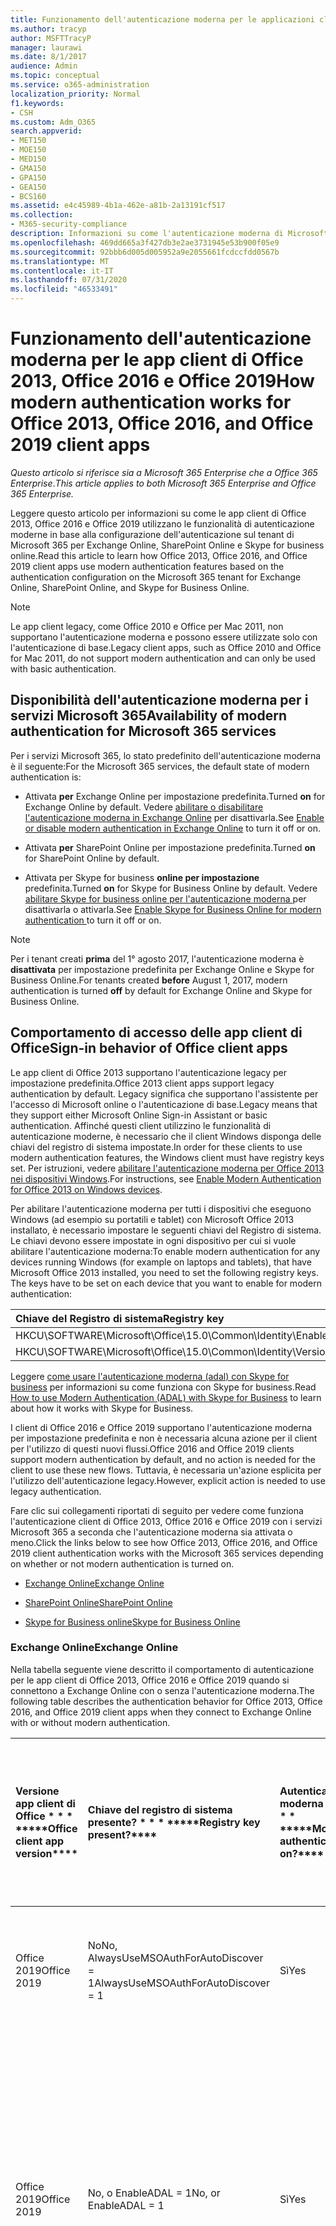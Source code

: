 ```yaml
---
title: Funzionamento dell'autenticazione moderna per le applicazioni client di Office 2013 e Office 2016
ms.author: tracyp
author: MSFTTracyP
manager: laurawi
ms.date: 8/1/2017
audience: Admin
ms.topic: conceptual
ms.service: o365-administration
localization_priority: Normal
f1.keywords:
- CSH
ms.custom: Adm_O365
search.appverid:
- MET150
- MOE150
- MED150
- GMA150
- GPA150
- GEA150
- BCS160
ms.assetid: e4c45989-4b1a-462e-a81b-2a13191cf517
ms.collection:
- M365-security-compliance
description: Informazioni su come l'autenticazione moderna di Microsoft 365 funziona in modo diverso per le app client di Office 2013 e 2016.
ms.openlocfilehash: 469dd665a3f427db3e2ae3731945e53b900f05e9
ms.sourcegitcommit: 92bbb6d005d005952a9e2055661fcdccfdd0567b
ms.translationtype: MT
ms.contentlocale: it-IT
ms.lasthandoff: 07/31/2020
ms.locfileid: "46533491"
---
```

# <a name="how-modern-authentication-works-for-office-2013-office-2016-and-office-2019-client-apps"></a><span data-ttu-id="135d3-103">Funzionamento dell'autenticazione moderna per le app client di Office 2013, Office 2016 e Office 2019</span><span class="sxs-lookup"><span data-stu-id="135d3-103">How modern authentication works for Office 2013, Office 2016, and Office 2019 client apps</span></span>

<span data-ttu-id="135d3-104">*Questo articolo si riferisce sia a Microsoft 365 Enterprise che a Office 365 Enterprise*.</span><span class="sxs-lookup"><span data-stu-id="135d3-104">*This article applies to both Microsoft 365 Enterprise and Office 365 Enterprise.*</span></span>

<span data-ttu-id="135d3-105">Leggere questo articolo per informazioni su come le app client di Office 2013, Office 2016 e Office 2019 utilizzano le funzionalità di autenticazione moderne in base alla configurazione dell'autenticazione sul tenant di Microsoft 365 per Exchange Online, SharePoint Online e Skype for business online.</span><span class="sxs-lookup"><span data-stu-id="135d3-105">Read this article to learn how Office 2013, Office 2016, and Office 2019 client apps use modern authentication features based on the authentication configuration on the Microsoft 365 tenant for Exchange Online, SharePoint Online, and Skype for Business Online.</span></span>

> [!NOTE]
> <span data-ttu-id="135d3-106">Le app client legacy, come Office 2010 e Office per Mac 2011, non supportano l'autenticazione moderna e possono essere utilizzate solo con l'autenticazione di base.</span><span class="sxs-lookup"><span data-stu-id="135d3-106">Legacy client apps, such as Office 2010 and Office for Mac 2011, do not support modern authentication and can only be used with basic authentication.</span></span>

## <a name="availability-of-modern-authentication-for-microsoft-365-services"></a><span data-ttu-id="135d3-107">Disponibilità dell'autenticazione moderna per i servizi Microsoft 365</span><span class="sxs-lookup"><span data-stu-id="135d3-107">Availability of modern authentication for Microsoft 365 services</span></span>

<span data-ttu-id="135d3-108">Per i servizi Microsoft 365, lo stato predefinito dell'autenticazione moderna è il seguente:</span><span class="sxs-lookup"><span data-stu-id="135d3-108">For the Microsoft 365 services, the default state of modern authentication is:</span></span>
  
- <span data-ttu-id="135d3-109">Attivata **per** Exchange Online per impostazione predefinita.</span><span class="sxs-lookup"><span data-stu-id="135d3-109">Turned **on** for Exchange Online by default.</span></span> <span data-ttu-id="135d3-110">Vedere [abilitare o disabilitare l'autenticazione moderna in Exchange Online](https://support.office.com/article/58018196-f918-49cd-8238-56f57f38d662) per disattivarla.</span><span class="sxs-lookup"><span data-stu-id="135d3-110">See [Enable or disable modern authentication in Exchange Online](https://support.office.com/article/58018196-f918-49cd-8238-56f57f38d662) to turn it off or on.</span></span> 
    
- <span data-ttu-id="135d3-111">Attivata **per** SharePoint Online per impostazione predefinita.</span><span class="sxs-lookup"><span data-stu-id="135d3-111">Turned **on** for SharePoint Online by default.</span></span> 
    
- <span data-ttu-id="135d3-112">Attivata per Skype for business **online per impostazione** predefinita.</span><span class="sxs-lookup"><span data-stu-id="135d3-112">Turned **on** for Skype for Business Online by default.</span></span> <span data-ttu-id="135d3-113">Vedere [abilitare Skype for business online per l'autenticazione moderna ](https://social.technet.microsoft.com/wiki/contents/articles/34339.skype-for-business-online-enable-your-tenant-for-modern-authentication.aspx)per disattivarla o attivarla.</span><span class="sxs-lookup"><span data-stu-id="135d3-113">See [Enable Skype for Business Online for modern authentication ](https://social.technet.microsoft.com/wiki/contents/articles/34339.skype-for-business-online-enable-your-tenant-for-modern-authentication.aspx)to turn it off or on.</span></span>

> [!NOTE]
> <span data-ttu-id="135d3-114">Per i tenant creati **prima** del 1° agosto 2017, l'autenticazione moderna è **disattivata** per impostazione predefinita per Exchange Online e Skype for Business Online.</span><span class="sxs-lookup"><span data-stu-id="135d3-114">For tenants created **before** August 1, 2017, modern authentication is turned **off** by default for Exchange Online and Skype for Business Online.</span></span>
    
## <a name="sign-in-behavior-of-office-client-apps"></a><span data-ttu-id="135d3-115">Comportamento di accesso delle app client di Office</span><span class="sxs-lookup"><span data-stu-id="135d3-115">Sign-in behavior of Office client apps</span></span>

<span data-ttu-id="135d3-116">Le app client di Office 2013 supportano l'autenticazione legacy per impostazione predefinita.</span><span class="sxs-lookup"><span data-stu-id="135d3-116">Office 2013 client apps support legacy authentication by default.</span></span> <span data-ttu-id="135d3-117">Legacy significa che supportano l'assistente per l'accesso di Microsoft online o l'autenticazione di base.</span><span class="sxs-lookup"><span data-stu-id="135d3-117">Legacy means that they support either Microsoft Online Sign-in Assistant or basic authentication.</span></span> <span data-ttu-id="135d3-118">Affinché questi client utilizzino le funzionalità di autenticazione moderne, è necessario che il client Windows disponga delle chiavi del registro di sistema impostate.</span><span class="sxs-lookup"><span data-stu-id="135d3-118">In order for these clients to use modern authentication features, the Windows client must have registry keys set.</span></span> <span data-ttu-id="135d3-119">Per istruzioni, vedere [abilitare l'autenticazione moderna per Office 2013 nei dispositivi Windows](https://support.office.com/article/7dc1c01a-090f-4971-9677-f1b192d6c910).</span><span class="sxs-lookup"><span data-stu-id="135d3-119">For instructions, see [Enable Modern Authentication for Office 2013 on Windows devices](https://support.office.com/article/7dc1c01a-090f-4971-9677-f1b192d6c910).</span></span>

<span data-ttu-id="135d3-p104">Per abilitare l'autenticazione moderna per tutti i dispositivi che eseguono Windows (ad esempio su portatili e tablet) con Microsoft Office 2013 installato, è necessario impostare le seguenti chiavi del Registro di sistema. Le chiavi devono essere impostate in ogni dispositivo per cui si vuole abilitare l'autenticazione moderna:</span><span class="sxs-lookup"><span data-stu-id="135d3-p104">To enable modern authentication for any devices running Windows (for example on laptops and tablets), that have Microsoft Office 2013 installed, you need to set the following registry keys. The keys have to be set on each device that you want to enable for modern authentication:</span></span>
  
|<span data-ttu-id="135d3-122">**Chiave del Registro di sistema**</span><span class="sxs-lookup"><span data-stu-id="135d3-122">**Registry key**</span></span>|<span data-ttu-id="135d3-123">**Tipo**</span><span class="sxs-lookup"><span data-stu-id="135d3-123">**Type**</span></span>|<span data-ttu-id="135d3-124">**Valore**</span><span class="sxs-lookup"><span data-stu-id="135d3-124">**Value**</span></span> |
|:-------|:------:|--------:|
|<span data-ttu-id="135d3-125">HKCU\SOFTWARE\Microsoft\Office\15.0\Common\Identity\EnableADAL</span><span class="sxs-lookup"><span data-stu-id="135d3-125">HKCU\SOFTWARE\Microsoft\Office\15.0\Common\Identity\EnableADAL</span></span>  |<span data-ttu-id="135d3-126">REG_DWORD</span><span class="sxs-lookup"><span data-stu-id="135d3-126">REG_DWORD</span></span>  |<span data-ttu-id="135d3-127">1</span><span class="sxs-lookup"><span data-stu-id="135d3-127">1</span></span>  |
|<span data-ttu-id="135d3-128">HKCU\SOFTWARE\Microsoft\Office\15.0\Common\Identity\Version</span><span class="sxs-lookup"><span data-stu-id="135d3-128">HKCU\SOFTWARE\Microsoft\Office\15.0\Common\Identity\Version</span></span> |<span data-ttu-id="135d3-129">REG_DWORD</span><span class="sxs-lookup"><span data-stu-id="135d3-129">REG_DWORD</span></span> |<span data-ttu-id="135d3-130">1</span><span class="sxs-lookup"><span data-stu-id="135d3-130">1</span></span> |
  
<span data-ttu-id="135d3-131">Leggere [come usare l'autenticazione moderna (adal) con Skype for business](https://go.microsoft.com/fwlink/p/?LinkId=785431) per informazioni su come funziona con Skype for business.</span><span class="sxs-lookup"><span data-stu-id="135d3-131">Read [How to use Modern Authentication (ADAL) with Skype for Business](https://go.microsoft.com/fwlink/p/?LinkId=785431) to learn about how it works with Skype for Business.</span></span> 
  
<span data-ttu-id="135d3-132">I client di Office 2016 e Office 2019 supportano l'autenticazione moderna per impostazione predefinita e non è necessaria alcuna azione per il client per l'utilizzo di questi nuovi flussi.</span><span class="sxs-lookup"><span data-stu-id="135d3-132">Office 2016 and Office 2019 clients support modern authentication by default, and no action is needed for the client to use these new flows.</span></span> <span data-ttu-id="135d3-133">Tuttavia, è necessaria un'azione esplicita per l'utilizzo dell'autenticazione legacy.</span><span class="sxs-lookup"><span data-stu-id="135d3-133">However, explicit action is needed to use legacy authentication.</span></span>
  
<span data-ttu-id="135d3-134">Fare clic sui collegamenti riportati di seguito per vedere come funziona l'autenticazione client di Office 2013, Office 2016 e Office 2019 con i servizi Microsoft 365 a seconda che l'autenticazione moderna sia attivata o meno.</span><span class="sxs-lookup"><span data-stu-id="135d3-134">Click the links below to see how Office 2013, Office 2016, and Office 2019 client authentication works with the Microsoft 365 services depending on whether or not modern authentication is turned on.</span></span>
  
- [<span data-ttu-id="135d3-135">Exchange Online</span><span class="sxs-lookup"><span data-stu-id="135d3-135">Exchange Online</span></span>](modern-auth-for-office-2013-and-2016.md#BK_EchangeOnline)
    
- [<span data-ttu-id="135d3-136">SharePoint Online</span><span class="sxs-lookup"><span data-stu-id="135d3-136">SharePoint Online</span></span>](modern-auth-for-office-2013-and-2016.md#BK_SharePointOnline)
    
- [<span data-ttu-id="135d3-137">Skype for Business online</span><span class="sxs-lookup"><span data-stu-id="135d3-137">Skype for Business Online</span></span>](modern-auth-for-office-2013-and-2016.md#BK_SFBO)
    
<span data-ttu-id="135d3-138"><a name="BK_EchangeOnline"> </a></span><span class="sxs-lookup"><span data-stu-id="135d3-138"><a name="BK_EchangeOnline"> </a></span></span>
### <a name="exchange-online"></a><span data-ttu-id="135d3-139">Exchange Online</span><span class="sxs-lookup"><span data-stu-id="135d3-139">Exchange Online</span></span>

<span data-ttu-id="135d3-140">Nella tabella seguente viene descritto il comportamento di autenticazione per le app client di Office 2013, Office 2016 e Office 2019 quando si connettono a Exchange Online con o senza l'autenticazione moderna.</span><span class="sxs-lookup"><span data-stu-id="135d3-140">The following table describes the authentication behavior for Office 2013, Office 2016, and Office 2019 client apps when they connect to Exchange Online with or without modern authentication.</span></span>
  
|<span data-ttu-id="135d3-141">Versione app client di Office \* \* \* \*</span><span class="sxs-lookup"><span data-stu-id="135d3-141">\*\*\*\*Office client app version\*\*\*\*</span></span>|<span data-ttu-id="135d3-142">Chiave del registro di sistema presente? \* \* \* \*</span><span class="sxs-lookup"><span data-stu-id="135d3-142">\*\*\*\*Registry key present?\*\*\*\*</span></span>|<span data-ttu-id="135d3-143">Autenticazione moderna in? \* \* \* \*</span><span class="sxs-lookup"><span data-stu-id="135d3-143">\*\*\*\*Modern authentication on?\*\*\*\*</span></span>|<span data-ttu-id="135d3-144">Comportamento di autenticazione con autenticazione moderna attivata per il tenant (impostazione predefinita) \* \* \* \*</span><span class="sxs-lookup"><span data-stu-id="135d3-144">\*\*\*\*Authentication behavior with modern authentication turned on for the tenant (default)\*\*\*\*</span></span>|<span data-ttu-id="135d3-145">Comportamento di autenticazione con l'autenticazione moderna disattivata per il tenant \* \* \* \*</span><span class="sxs-lookup"><span data-stu-id="135d3-145">\*\*\*\*Authentication behavior with modern authentication turned off for the tenant\*\*\*\*</span></span>|
|:-----|:-----|:-----|:-----|:-----|
|<span data-ttu-id="135d3-146">Office 2019</span><span class="sxs-lookup"><span data-stu-id="135d3-146">Office 2019</span></span>  <br/> |<span data-ttu-id="135d3-147">No</span><span class="sxs-lookup"><span data-stu-id="135d3-147">No,</span></span> <br> <span data-ttu-id="135d3-148">AlwaysUseMSOAuthForAutoDiscover = 1</span><span class="sxs-lookup"><span data-stu-id="135d3-148">AlwaysUseMSOAuthForAutoDiscover = 1</span></span> <br/> |<span data-ttu-id="135d3-149">Sì</span><span class="sxs-lookup"><span data-stu-id="135d3-149">Yes</span></span>  <br/> |<span data-ttu-id="135d3-150">Impone l'autenticazione moderna in Outlook 2013, 2016 o 2019.</span><span class="sxs-lookup"><span data-stu-id="135d3-150">Forces modern authentication on Outlook 2013, 2016, or 2019.</span></span> <br/> [<span data-ttu-id="135d3-151">Altre informazioni</span><span class="sxs-lookup"><span data-stu-id="135d3-151">More info</span></span>](https://support.microsoft.com/help/3126599/outlook-prompts-for-password-when-modern-authentication-is-enabled)|<span data-ttu-id="135d3-152">Impone l'autenticazione moderna all'interno del client Outlook.</span><span class="sxs-lookup"><span data-stu-id="135d3-152">Forces modern authentication within the Outlook client.</span></span><br/> |
|<span data-ttu-id="135d3-153">Office 2019</span><span class="sxs-lookup"><span data-stu-id="135d3-153">Office 2019</span></span>  <br/> |<span data-ttu-id="135d3-154">No, o EnableADAL = 1</span><span class="sxs-lookup"><span data-stu-id="135d3-154">No, or EnableADAL = 1</span></span>  <br/> |<span data-ttu-id="135d3-155">Sì</span><span class="sxs-lookup"><span data-stu-id="135d3-155">Yes</span></span>  <br/> |<span data-ttu-id="135d3-156">L'autenticazione moderna viene tentata per prima.</span><span class="sxs-lookup"><span data-stu-id="135d3-156">Modern authentication is attempted first.</span></span> <span data-ttu-id="135d3-157">Se il server rifiuta una connessione di autenticazione moderna, viene utilizzata l'autenticazione di base.</span><span class="sxs-lookup"><span data-stu-id="135d3-157">If the server refuses a modern authentication connection, then basic authentication is used.</span></span> <span data-ttu-id="135d3-158">Il server rifiuta l'autenticazione moderna quando il tenant non è abilitato.</span><span class="sxs-lookup"><span data-stu-id="135d3-158">Server refuses modern authentication when the tenant is not enabled.</span></span>  <br/> |<span data-ttu-id="135d3-159">L'autenticazione moderna viene tentata per prima.</span><span class="sxs-lookup"><span data-stu-id="135d3-159">Modern authentication is attempted first.</span></span> <span data-ttu-id="135d3-160">Se il server rifiuta una connessione di autenticazione moderna, viene utilizzata l'autenticazione di base.</span><span class="sxs-lookup"><span data-stu-id="135d3-160">If the server refuses a modern authentication connection, then basic authentication is used.</span></span> <span data-ttu-id="135d3-161">Il server rifiuta l'autenticazione moderna quando il tenant non è abilitato.</span><span class="sxs-lookup"><span data-stu-id="135d3-161">Server refuses modern authentication when the tenant is not enabled.</span></span>  <br/> |
|<span data-ttu-id="135d3-162">Office 2019</span><span class="sxs-lookup"><span data-stu-id="135d3-162">Office 2019</span></span>  <br/> |<span data-ttu-id="135d3-163">Sì, EnableADAL = 1</span><span class="sxs-lookup"><span data-stu-id="135d3-163">Yes, EnableADAL = 1</span></span>  <br/> |<span data-ttu-id="135d3-164">Sì</span><span class="sxs-lookup"><span data-stu-id="135d3-164">Yes</span></span>  <br/> |<span data-ttu-id="135d3-165">L'autenticazione moderna viene tentata per prima.</span><span class="sxs-lookup"><span data-stu-id="135d3-165">Modern authentication is attempted first.</span></span> <span data-ttu-id="135d3-166">Se il server rifiuta una connessione di autenticazione moderna, viene utilizzata l'autenticazione di base.</span><span class="sxs-lookup"><span data-stu-id="135d3-166">If the server refuses a modern authentication connection, then basic authentication is used.</span></span> <span data-ttu-id="135d3-167">Il server rifiuta l'autenticazione moderna quando il tenant non è abilitato.</span><span class="sxs-lookup"><span data-stu-id="135d3-167">Server refuses modern authentication when the tenant is not enabled.</span></span>  <br/> |<span data-ttu-id="135d3-168">L'autenticazione moderna viene tentata per prima.</span><span class="sxs-lookup"><span data-stu-id="135d3-168">Modern authentication is attempted first.</span></span> <span data-ttu-id="135d3-169">Se il server rifiuta una connessione di autenticazione moderna, viene utilizzata l'autenticazione di base.</span><span class="sxs-lookup"><span data-stu-id="135d3-169">If the server refuses a modern authentication connection, then basic authentication is used.</span></span> <span data-ttu-id="135d3-170">Il server rifiuta l'autenticazione moderna quando il tenant non è abilitato.</span><span class="sxs-lookup"><span data-stu-id="135d3-170">Server refuses modern authentication when the tenant is not enabled.</span></span>  <br/> |
|<span data-ttu-id="135d3-171">Office 2019</span><span class="sxs-lookup"><span data-stu-id="135d3-171">Office 2019</span></span>  <br/> |<span data-ttu-id="135d3-172">Sì, EnableADAL = 0</span><span class="sxs-lookup"><span data-stu-id="135d3-172">Yes, EnableADAL=0</span></span>  <br/> |<span data-ttu-id="135d3-173">No</span><span class="sxs-lookup"><span data-stu-id="135d3-173">No</span></span>  <br/> |<span data-ttu-id="135d3-174">Autenticazione di base</span><span class="sxs-lookup"><span data-stu-id="135d3-174">Basic authentication</span></span>  <br/> |<span data-ttu-id="135d3-175">Autenticazione di base</span><span class="sxs-lookup"><span data-stu-id="135d3-175">Basic authentication</span></span>  <br/> |
|<span data-ttu-id="135d3-176">Office 2016</span><span class="sxs-lookup"><span data-stu-id="135d3-176">Office 2016</span></span>  <br/> |<span data-ttu-id="135d3-177">No</span><span class="sxs-lookup"><span data-stu-id="135d3-177">No,</span></span> <br> <span data-ttu-id="135d3-178">AlwaysUseMSOAuthForAutoDiscover = 1</span><span class="sxs-lookup"><span data-stu-id="135d3-178">AlwaysUseMSOAuthForAutoDiscover = 1</span></span> <br/> |<span data-ttu-id="135d3-179">Sì</span><span class="sxs-lookup"><span data-stu-id="135d3-179">Yes</span></span>  <br/> |<span data-ttu-id="135d3-180">Impone l'autenticazione moderna su 2013, 2016 o 2019.</span><span class="sxs-lookup"><span data-stu-id="135d3-180">Forces modern authentication on 2013, 2016, or 2019.</span></span> <br/> [<span data-ttu-id="135d3-181">Altre informazioni</span><span class="sxs-lookup"><span data-stu-id="135d3-181">More info</span></span>](https://support.microsoft.com/help/3126599/outlook-prompts-for-password-when-modern-authentication-is-enabled)|<span data-ttu-id="135d3-182">Impone l'autenticazione moderna all'interno del client Outlook.</span><span class="sxs-lookup"><span data-stu-id="135d3-182">Forces modern authentication within the Outlook client.</span></span><br/> |
|<span data-ttu-id="135d3-183">Office 2016</span><span class="sxs-lookup"><span data-stu-id="135d3-183">Office 2016</span></span>  <br/> |<span data-ttu-id="135d3-184">No, o EnableADAL = 1</span><span class="sxs-lookup"><span data-stu-id="135d3-184">No, or EnableADAL = 1</span></span>  <br/> |<span data-ttu-id="135d3-185">Sì</span><span class="sxs-lookup"><span data-stu-id="135d3-185">Yes</span></span>  <br/> |<span data-ttu-id="135d3-186">L'autenticazione moderna viene tentata per prima.</span><span class="sxs-lookup"><span data-stu-id="135d3-186">Modern authentication is attempted first.</span></span> <span data-ttu-id="135d3-187">Se il server rifiuta una connessione di autenticazione moderna, viene utilizzata l'autenticazione di base.</span><span class="sxs-lookup"><span data-stu-id="135d3-187">If the server refuses a modern authentication connection, then basic authentication is used.</span></span> <span data-ttu-id="135d3-188">Il server rifiuta l'autenticazione moderna quando il tenant non è abilitato.</span><span class="sxs-lookup"><span data-stu-id="135d3-188">Server refuses modern authentication when the tenant is not enabled.</span></span>  <br/> |<span data-ttu-id="135d3-189">L'autenticazione moderna viene tentata per prima.</span><span class="sxs-lookup"><span data-stu-id="135d3-189">Modern authentication is attempted first.</span></span> <span data-ttu-id="135d3-190">Se il server rifiuta una connessione di autenticazione moderna, viene utilizzata l'autenticazione di base.</span><span class="sxs-lookup"><span data-stu-id="135d3-190">If the server refuses a modern authentication connection, then basic authentication is used.</span></span> <span data-ttu-id="135d3-191">Il server rifiuta l'autenticazione moderna quando il tenant non è abilitato.</span><span class="sxs-lookup"><span data-stu-id="135d3-191">Server refuses modern authentication when the tenant is not enabled.</span></span>  <br/> |
|<span data-ttu-id="135d3-192">Office 2016</span><span class="sxs-lookup"><span data-stu-id="135d3-192">Office 2016</span></span>  <br/> |<span data-ttu-id="135d3-193">Sì, EnableADAL = 1</span><span class="sxs-lookup"><span data-stu-id="135d3-193">Yes, EnableADAL = 1</span></span>  <br/> |<span data-ttu-id="135d3-194">Sì</span><span class="sxs-lookup"><span data-stu-id="135d3-194">Yes</span></span>  <br/> |<span data-ttu-id="135d3-195">L'autenticazione moderna viene tentata per prima.</span><span class="sxs-lookup"><span data-stu-id="135d3-195">Modern authentication is attempted first.</span></span> <span data-ttu-id="135d3-196">Se il server rifiuta una connessione di autenticazione moderna, viene utilizzata l'autenticazione di base.</span><span class="sxs-lookup"><span data-stu-id="135d3-196">If the server refuses a modern authentication connection, then basic authentication is used.</span></span> <span data-ttu-id="135d3-197">Il server rifiuta l'autenticazione moderna quando il tenant non è abilitato.</span><span class="sxs-lookup"><span data-stu-id="135d3-197">Server refuses modern authentication when the tenant is not enabled.</span></span>  <br/> |<span data-ttu-id="135d3-198">L'autenticazione moderna viene tentata per prima.</span><span class="sxs-lookup"><span data-stu-id="135d3-198">Modern authentication is attempted first.</span></span> <span data-ttu-id="135d3-199">Se il server rifiuta una connessione di autenticazione moderna, viene utilizzata l'autenticazione di base.</span><span class="sxs-lookup"><span data-stu-id="135d3-199">If the server refuses a modern authentication connection, then basic authentication is used.</span></span> <span data-ttu-id="135d3-200">Il server rifiuta l'autenticazione moderna quando il tenant non è abilitato.</span><span class="sxs-lookup"><span data-stu-id="135d3-200">Server refuses modern authentication when the tenant is not enabled.</span></span>  <br/> |
|<span data-ttu-id="135d3-201">Office 2016</span><span class="sxs-lookup"><span data-stu-id="135d3-201">Office 2016</span></span>  <br/> |<span data-ttu-id="135d3-202">Sì, EnableADAL = 0</span><span class="sxs-lookup"><span data-stu-id="135d3-202">Yes, EnableADAL=0</span></span>  <br/> |<span data-ttu-id="135d3-203">No</span><span class="sxs-lookup"><span data-stu-id="135d3-203">No</span></span>  <br/> |<span data-ttu-id="135d3-204">Autenticazione di base</span><span class="sxs-lookup"><span data-stu-id="135d3-204">Basic authentication</span></span>  <br/> |<span data-ttu-id="135d3-205">Autenticazione di base</span><span class="sxs-lookup"><span data-stu-id="135d3-205">Basic authentication</span></span>  <br/> |
|<span data-ttu-id="135d3-206">Office 2013</span><span class="sxs-lookup"><span data-stu-id="135d3-206">Office 2013</span></span>  <br/> |<span data-ttu-id="135d3-207">No</span><span class="sxs-lookup"><span data-stu-id="135d3-207">No</span></span>  <br/> |<span data-ttu-id="135d3-208">No</span><span class="sxs-lookup"><span data-stu-id="135d3-208">No</span></span>  <br/> |<span data-ttu-id="135d3-209">Autenticazione di base</span><span class="sxs-lookup"><span data-stu-id="135d3-209">Basic authentication</span></span>  <br/> |<span data-ttu-id="135d3-210">Autenticazione di base</span><span class="sxs-lookup"><span data-stu-id="135d3-210">Basic authentication</span></span>  <br/> |
|<span data-ttu-id="135d3-211">Office 2013</span><span class="sxs-lookup"><span data-stu-id="135d3-211">Office 2013</span></span>  <br/> |<span data-ttu-id="135d3-212">Sì, EnableADAL = 1</span><span class="sxs-lookup"><span data-stu-id="135d3-212">Yes, EnableADAL = 1</span></span>  <br/> |<span data-ttu-id="135d3-213">Sì</span><span class="sxs-lookup"><span data-stu-id="135d3-213">Yes</span></span>  <br/> |<span data-ttu-id="135d3-214">L'autenticazione moderna viene tentata per prima.</span><span class="sxs-lookup"><span data-stu-id="135d3-214">Modern authentication is attempted first.</span></span> <span data-ttu-id="135d3-215">Se il server rifiuta una connessione di autenticazione moderna, viene utilizzata l'autenticazione di base.</span><span class="sxs-lookup"><span data-stu-id="135d3-215">If the server refuses a modern authentication connection, then basic authentication is used.</span></span> <span data-ttu-id="135d3-216">Il server rifiuta l'autenticazione moderna quando il tenant non è abilitato.</span><span class="sxs-lookup"><span data-stu-id="135d3-216">Server refuses modern authentication when the tenant is not enabled.</span></span>  <br/> |<span data-ttu-id="135d3-217">L'autenticazione moderna viene tentata per prima.</span><span class="sxs-lookup"><span data-stu-id="135d3-217">Modern authentication is attempted first.</span></span> <span data-ttu-id="135d3-218">Se il server rifiuta una connessione di autenticazione moderna, viene utilizzata l'autenticazione di base.</span><span class="sxs-lookup"><span data-stu-id="135d3-218">If the server refuses a modern authentication connection, then basic authentication is used.</span></span> <span data-ttu-id="135d3-219">Il server rifiuta l'autenticazione moderna quando il tenant non è abilitato.</span><span class="sxs-lookup"><span data-stu-id="135d3-219">Server refuses modern authentication when the tenant is not enabled.</span></span>  <br/> |
   
<span data-ttu-id="135d3-220"><a name="BK_SharePointOnline"> </a></span><span class="sxs-lookup"><span data-stu-id="135d3-220"><a name="BK_SharePointOnline"> </a></span></span>
### <a name="sharepoint-online"></a><span data-ttu-id="135d3-221">SharePoint Online</span><span class="sxs-lookup"><span data-stu-id="135d3-221">SharePoint Online</span></span>

<span data-ttu-id="135d3-222">Nella tabella seguente viene descritto il comportamento di autenticazione per le app client di Office 2013, Office 2016 e Office 2019 quando si connettono a SharePoint Online con o senza l'autenticazione moderna.</span><span class="sxs-lookup"><span data-stu-id="135d3-222">The following table describes the authentication behavior for Office 2013, Office 2016, and Office 2019 client apps when they connect to SharePoint Online with or without modern authentication.</span></span>
  
|<span data-ttu-id="135d3-223">Versione app client di Office \* \* \* \*</span><span class="sxs-lookup"><span data-stu-id="135d3-223">\*\*\*\*Office client app version\*\*\*\*</span></span>|<span data-ttu-id="135d3-224">Chiave del registro di sistema presente? \* \* \* \*</span><span class="sxs-lookup"><span data-stu-id="135d3-224">\*\*\*\*Registry key present?\*\*\*\*</span></span>|<span data-ttu-id="135d3-225">Autenticazione moderna in? \* \* \* \*</span><span class="sxs-lookup"><span data-stu-id="135d3-225">\*\*\*\*Modern authentication on?\*\*\*\*</span></span>|<span data-ttu-id="135d3-226">Comportamento di autenticazione con autenticazione moderna attivata per il tenant (impostazione predefinita) \* \* \* \*</span><span class="sxs-lookup"><span data-stu-id="135d3-226">\*\*\*\*Authentication behavior with modern authentication turned on for the tenant (default)\*\*\*\*</span></span>|<span data-ttu-id="135d3-227">Comportamento di autenticazione con l'autenticazione moderna disattivata per il tenant \* \* \* \*</span><span class="sxs-lookup"><span data-stu-id="135d3-227">\*\*\*\*Authentication behavior with modern authentication turned off for the tenant\*\*\*\*</span></span>|
|:-----|:-----|:-----|:-----|:-----|
|<span data-ttu-id="135d3-228">Office 2019</span><span class="sxs-lookup"><span data-stu-id="135d3-228">Office 2019</span></span>  <br/> |<span data-ttu-id="135d3-229">No, o EnableADAL = 1</span><span class="sxs-lookup"><span data-stu-id="135d3-229">No, or EnableADAL = 1</span></span>  <br/> |<span data-ttu-id="135d3-230">Sì</span><span class="sxs-lookup"><span data-stu-id="135d3-230">Yes</span></span>  <br/> |<span data-ttu-id="135d3-231">Solo autenticazione moderna.</span><span class="sxs-lookup"><span data-stu-id="135d3-231">Modern authentication only.</span></span>  <br/> |<span data-ttu-id="135d3-232">Errore di connessione.</span><span class="sxs-lookup"><span data-stu-id="135d3-232">Failure to connect.</span></span>  <br/> |
|<span data-ttu-id="135d3-233">Office 2019</span><span class="sxs-lookup"><span data-stu-id="135d3-233">Office 2019</span></span>  <br/> |<span data-ttu-id="135d3-234">Sì, EnableADAL = 1</span><span class="sxs-lookup"><span data-stu-id="135d3-234">Yes, EnableADAL = 1</span></span>  <br/> |<span data-ttu-id="135d3-235">Sì</span><span class="sxs-lookup"><span data-stu-id="135d3-235">Yes</span></span>  <br/> |<span data-ttu-id="135d3-236">Solo autenticazione moderna.</span><span class="sxs-lookup"><span data-stu-id="135d3-236">Modern authentication only.</span></span>  <br/> |<span data-ttu-id="135d3-237">Errore di connessione.</span><span class="sxs-lookup"><span data-stu-id="135d3-237">Failure to connect.</span></span>  <br/> |
|<span data-ttu-id="135d3-238">Office 2019</span><span class="sxs-lookup"><span data-stu-id="135d3-238">Office 2019</span></span>  <br/> |<span data-ttu-id="135d3-239">Sì, EnableADAL = 0</span><span class="sxs-lookup"><span data-stu-id="135d3-239">Yes, EnableADAL = 0</span></span>  <br/> |<span data-ttu-id="135d3-240">No</span><span class="sxs-lookup"><span data-stu-id="135d3-240">No</span></span>  <br/> |<span data-ttu-id="135d3-241">Solo assistente per l'accesso di Microsoft online.</span><span class="sxs-lookup"><span data-stu-id="135d3-241">Microsoft Online Sign-in Assistant only.</span></span>  <br/> |<span data-ttu-id="135d3-242">Solo assistente per l'accesso di Microsoft online.</span><span class="sxs-lookup"><span data-stu-id="135d3-242">Microsoft Online Sign-in Assistant only.</span></span>  <br/> |
|<span data-ttu-id="135d3-243">Office 2016</span><span class="sxs-lookup"><span data-stu-id="135d3-243">Office 2016</span></span>  <br/> |<span data-ttu-id="135d3-244">No, o EnableADAL = 1</span><span class="sxs-lookup"><span data-stu-id="135d3-244">No, or EnableADAL = 1</span></span>  <br/> |<span data-ttu-id="135d3-245">Sì</span><span class="sxs-lookup"><span data-stu-id="135d3-245">Yes</span></span>  <br/> |<span data-ttu-id="135d3-246">Solo autenticazione moderna.</span><span class="sxs-lookup"><span data-stu-id="135d3-246">Modern authentication only.</span></span>  <br/> |<span data-ttu-id="135d3-247">Errore di connessione.</span><span class="sxs-lookup"><span data-stu-id="135d3-247">Failure to connect.</span></span>  <br/> |
|<span data-ttu-id="135d3-248">Office 2016</span><span class="sxs-lookup"><span data-stu-id="135d3-248">Office 2016</span></span>  <br/> |<span data-ttu-id="135d3-249">Sì, EnableADAL = 1</span><span class="sxs-lookup"><span data-stu-id="135d3-249">Yes, EnableADAL = 1</span></span>  <br/> |<span data-ttu-id="135d3-250">Sì</span><span class="sxs-lookup"><span data-stu-id="135d3-250">Yes</span></span>  <br/> |<span data-ttu-id="135d3-251">Solo autenticazione moderna.</span><span class="sxs-lookup"><span data-stu-id="135d3-251">Modern authentication only.</span></span>  <br/> |<span data-ttu-id="135d3-252">Errore di connessione.</span><span class="sxs-lookup"><span data-stu-id="135d3-252">Failure to connect.</span></span>  <br/> |
|<span data-ttu-id="135d3-253">Office 2016</span><span class="sxs-lookup"><span data-stu-id="135d3-253">Office 2016</span></span>  <br/> |<span data-ttu-id="135d3-254">Sì, EnableADAL = 0</span><span class="sxs-lookup"><span data-stu-id="135d3-254">Yes, EnableADAL = 0</span></span>  <br/> |<span data-ttu-id="135d3-255">No</span><span class="sxs-lookup"><span data-stu-id="135d3-255">No</span></span>  <br/> |<span data-ttu-id="135d3-256">Solo assistente per l'accesso di Microsoft online.</span><span class="sxs-lookup"><span data-stu-id="135d3-256">Microsoft Online Sign-in Assistant only.</span></span>  <br/> |<span data-ttu-id="135d3-257">Solo assistente per l'accesso di Microsoft online.</span><span class="sxs-lookup"><span data-stu-id="135d3-257">Microsoft Online Sign-in Assistant only.</span></span>  <br/> |
|<span data-ttu-id="135d3-258">Office 2013</span><span class="sxs-lookup"><span data-stu-id="135d3-258">Office 2013</span></span>  <br/> |<span data-ttu-id="135d3-259">No</span><span class="sxs-lookup"><span data-stu-id="135d3-259">No</span></span>  <br/> |<span data-ttu-id="135d3-260">No</span><span class="sxs-lookup"><span data-stu-id="135d3-260">No</span></span>  <br/> |<span data-ttu-id="135d3-261">Solo assistente per l'accesso di Microsoft online.</span><span class="sxs-lookup"><span data-stu-id="135d3-261">Microsoft Online Sign-in Assistant only.</span></span>  <br/> |<span data-ttu-id="135d3-262">Solo assistente per l'accesso di Microsoft online.</span><span class="sxs-lookup"><span data-stu-id="135d3-262">Microsoft Online Sign-in Assistant only.</span></span>  <br/> |
|<span data-ttu-id="135d3-263">Office 2013</span><span class="sxs-lookup"><span data-stu-id="135d3-263">Office 2013</span></span>  <br/> |<span data-ttu-id="135d3-264">Sì, EnableADAL = 1</span><span class="sxs-lookup"><span data-stu-id="135d3-264">Yes, EnableADAL = 1</span></span>  <br/> |<span data-ttu-id="135d3-265">Sì</span><span class="sxs-lookup"><span data-stu-id="135d3-265">Yes</span></span>  <br/> |<span data-ttu-id="135d3-266">Solo autenticazione moderna.</span><span class="sxs-lookup"><span data-stu-id="135d3-266">Modern authentication only.</span></span>  <br/> |<span data-ttu-id="135d3-267">Errore di connessione.</span><span class="sxs-lookup"><span data-stu-id="135d3-267">Failure to connect.</span></span>  <br/> |
   
### <a name="skype-for-business-online"></a><span data-ttu-id="135d3-268">Skype for Business Online</span><span class="sxs-lookup"><span data-stu-id="135d3-268">Skype for Business Online</span></span>
<span data-ttu-id="135d3-269"><a name="BK_SFBO"> </a></span><span class="sxs-lookup"><span data-stu-id="135d3-269"><a name="BK_SFBO"> </a></span></span>

<span data-ttu-id="135d3-270">Nella tabella seguente viene descritto il comportamento di autenticazione per le app client di Office 2013, Office 2016 e Office 2019 quando si connettono a Skype for business online con o senza l'autenticazione moderna.</span><span class="sxs-lookup"><span data-stu-id="135d3-270">The following table describes the authentication behavior for Office 2013, Office 2016, and Office 2019 client apps when they connect to Skype for Business Online with or without modern authentication.</span></span>
  
|<span data-ttu-id="135d3-271">Versione app client di Office \* \* \* \*</span><span class="sxs-lookup"><span data-stu-id="135d3-271">\*\*\*\*Office client app version\*\*\*\*</span></span>|<span data-ttu-id="135d3-272">Chiave del registro di sistema presente? \* \* \* \*</span><span class="sxs-lookup"><span data-stu-id="135d3-272">\*\*\*\*Registry key present?\*\*\*\*</span></span>|<span data-ttu-id="135d3-273">Autenticazione moderna in? \* \* \* \*</span><span class="sxs-lookup"><span data-stu-id="135d3-273">\*\*\*\*Modern authentication on?\*\*\*\*</span></span>|<span data-ttu-id="135d3-274">Comportamento di autenticazione con autenticazione moderna attivata per il tenant \* \* \* \*</span><span class="sxs-lookup"><span data-stu-id="135d3-274">\*\*\*\*Authentication behavior with modern authentication turned on for the tenant\*\*\*\*</span></span>|<span data-ttu-id="135d3-275">Comportamento di autenticazione con l'autenticazione moderna disattivata per il tenant (impostazione predefinita) \* \* \* \*</span><span class="sxs-lookup"><span data-stu-id="135d3-275">\*\*\*\*Authentication behavior with modern authentication turned off for the tenant (default)\*\*\*\*</span></span>|
|:-----|:-----|:-----|:-----|:-----|
|<span data-ttu-id="135d3-276">Office 2019</span><span class="sxs-lookup"><span data-stu-id="135d3-276">Office 2019</span></span>  <br/> |<span data-ttu-id="135d3-277">No, o EnableADAL = 1</span><span class="sxs-lookup"><span data-stu-id="135d3-277">No, or EnableADAL = 1</span></span>  <br/> |<span data-ttu-id="135d3-278">Sì</span><span class="sxs-lookup"><span data-stu-id="135d3-278">Yes</span></span>  <br/> |<span data-ttu-id="135d3-279">L'autenticazione moderna viene tentata per prima.</span><span class="sxs-lookup"><span data-stu-id="135d3-279">Modern authentication is attempted first.</span></span> <span data-ttu-id="135d3-280">Se il server rifiuta una connessione di autenticazione moderna, viene utilizzato l'assistente per l'accesso di Microsoft online.</span><span class="sxs-lookup"><span data-stu-id="135d3-280">If the server refuses a modern authentication connection, then Microsoft Online Sign-in Assistant is used.</span></span> <span data-ttu-id="135d3-281">Server rifiuta l'autenticazione moderna quando i tenant di Skype for business online non sono abilitati.</span><span class="sxs-lookup"><span data-stu-id="135d3-281">Server refuses modern authentication when Skype for Business Online tenants are not enabled.</span></span>  <br/> |<span data-ttu-id="135d3-282">L'autenticazione moderna viene tentata per prima.</span><span class="sxs-lookup"><span data-stu-id="135d3-282">Modern authentication is attempted first.</span></span> <span data-ttu-id="135d3-283">Se il server rifiuta una connessione di autenticazione moderna, viene utilizzato l'assistente per l'accesso di Microsoft online.</span><span class="sxs-lookup"><span data-stu-id="135d3-283">If the server refuses a modern authentication connection, then Microsoft Online Sign-in Assistant is used.</span></span> <span data-ttu-id="135d3-284">Server rifiuta l'autenticazione moderna quando i tenant di Skype for business online non sono abilitati.</span><span class="sxs-lookup"><span data-stu-id="135d3-284">Server refuses modern authentication when Skype for Business Online tenants are not enabled.</span></span>  <br/> |
|<span data-ttu-id="135d3-285">Office 2019</span><span class="sxs-lookup"><span data-stu-id="135d3-285">Office 2019</span></span>  <br/> |<span data-ttu-id="135d3-286">Sì, EnableADAL = 1</span><span class="sxs-lookup"><span data-stu-id="135d3-286">Yes, EnableADAL = 1</span></span>  <br/> |<span data-ttu-id="135d3-287">Sì</span><span class="sxs-lookup"><span data-stu-id="135d3-287">Yes</span></span>  <br/> |<span data-ttu-id="135d3-288">L'autenticazione moderna viene tentata per prima.</span><span class="sxs-lookup"><span data-stu-id="135d3-288">Modern authentication is attempted first.</span></span> <span data-ttu-id="135d3-289">Se il server rifiuta una connessione di autenticazione moderna, viene utilizzato l'assistente per l'accesso di Microsoft online.</span><span class="sxs-lookup"><span data-stu-id="135d3-289">If the server refuses a modern authentication connection, then Microsoft Online Sign-in Assistant is used.</span></span> <span data-ttu-id="135d3-290">Server rifiuta l'autenticazione moderna quando i tenant di Skype for business online non sono abilitati.</span><span class="sxs-lookup"><span data-stu-id="135d3-290">Server refuses modern authentication when Skype for Business Online tenants are not enabled.</span></span>  <br/> |<span data-ttu-id="135d3-291">L'autenticazione moderna viene tentata per prima.</span><span class="sxs-lookup"><span data-stu-id="135d3-291">Modern authentication is attempted first.</span></span> <span data-ttu-id="135d3-292">Se il server rifiuta una connessione di autenticazione moderna, viene utilizzato l'assistente per l'accesso di Microsoft online.</span><span class="sxs-lookup"><span data-stu-id="135d3-292">If the server refuses a modern authentication connection, then Microsoft Online Sign-in Assistant is used.</span></span> <span data-ttu-id="135d3-293">Server rifiuta l'autenticazione moderna quando i tenant di Skype for business online non sono abilitati.</span><span class="sxs-lookup"><span data-stu-id="135d3-293">Server refuses modern authentication when Skype for Business Online tenants are not enabled.</span></span>  <br/> |
|<span data-ttu-id="135d3-294">Office 2019</span><span class="sxs-lookup"><span data-stu-id="135d3-294">Office 2019</span></span>  <br/> |<span data-ttu-id="135d3-295">Sì, EnableADAL = 0</span><span class="sxs-lookup"><span data-stu-id="135d3-295">Yes, EnableADAL = 0</span></span>  <br/> |<span data-ttu-id="135d3-296">No</span><span class="sxs-lookup"><span data-stu-id="135d3-296">No</span></span>  <br/> |<span data-ttu-id="135d3-297">Solo assistente per l'accesso di Microsoft online.</span><span class="sxs-lookup"><span data-stu-id="135d3-297">Microsoft Online Sign-in Assistant only.</span></span>  <br/> |<span data-ttu-id="135d3-298">Solo assistente per l'accesso di Microsoft online.</span><span class="sxs-lookup"><span data-stu-id="135d3-298">Microsoft Online Sign-in Assistant only.</span></span>  <br/> |
|<span data-ttu-id="135d3-299">Office 2016</span><span class="sxs-lookup"><span data-stu-id="135d3-299">Office 2016</span></span>  <br/> |<span data-ttu-id="135d3-300">No, o EnableADAL = 1</span><span class="sxs-lookup"><span data-stu-id="135d3-300">No, or EnableADAL = 1</span></span>  <br/> |<span data-ttu-id="135d3-301">Sì</span><span class="sxs-lookup"><span data-stu-id="135d3-301">Yes</span></span>  <br/> |<span data-ttu-id="135d3-302">L'autenticazione moderna viene tentata per prima.</span><span class="sxs-lookup"><span data-stu-id="135d3-302">Modern authentication is attempted first.</span></span> <span data-ttu-id="135d3-303">Se il server rifiuta una connessione di autenticazione moderna, viene utilizzato l'assistente per l'accesso di Microsoft online.</span><span class="sxs-lookup"><span data-stu-id="135d3-303">If the server refuses a modern authentication connection, then Microsoft Online Sign-in Assistant is used.</span></span> <span data-ttu-id="135d3-304">Server rifiuta l'autenticazione moderna quando i tenant di Skype for business online non sono abilitati.</span><span class="sxs-lookup"><span data-stu-id="135d3-304">Server refuses modern authentication when Skype for Business Online tenants are not enabled.</span></span>  <br/> |<span data-ttu-id="135d3-305">L'autenticazione moderna viene tentata per prima.</span><span class="sxs-lookup"><span data-stu-id="135d3-305">Modern authentication is attempted first.</span></span> <span data-ttu-id="135d3-306">Se il server rifiuta una connessione di autenticazione moderna, viene utilizzato l'assistente per l'accesso di Microsoft online.</span><span class="sxs-lookup"><span data-stu-id="135d3-306">If the server refuses a modern authentication connection, then Microsoft Online Sign-in Assistant is used.</span></span> <span data-ttu-id="135d3-307">Server rifiuta l'autenticazione moderna quando i tenant di Skype for business online non sono abilitati.</span><span class="sxs-lookup"><span data-stu-id="135d3-307">Server refuses modern authentication when Skype for Business Online tenants are not enabled.</span></span>  <br/> |
|<span data-ttu-id="135d3-308">Office 2016</span><span class="sxs-lookup"><span data-stu-id="135d3-308">Office 2016</span></span>  <br/> |<span data-ttu-id="135d3-309">Sì, EnableADAL = 1</span><span class="sxs-lookup"><span data-stu-id="135d3-309">Yes, EnableADAL = 1</span></span>  <br/> |<span data-ttu-id="135d3-310">Sì</span><span class="sxs-lookup"><span data-stu-id="135d3-310">Yes</span></span>  <br/> |<span data-ttu-id="135d3-311">L'autenticazione moderna viene tentata per prima.</span><span class="sxs-lookup"><span data-stu-id="135d3-311">Modern authentication is attempted first.</span></span> <span data-ttu-id="135d3-312">Se il server rifiuta una connessione di autenticazione moderna, viene utilizzato l'assistente per l'accesso di Microsoft online.</span><span class="sxs-lookup"><span data-stu-id="135d3-312">If the server refuses a modern authentication connection, then Microsoft Online Sign-in Assistant is used.</span></span> <span data-ttu-id="135d3-313">Server rifiuta l'autenticazione moderna quando i tenant di Skype for business online non sono abilitati.</span><span class="sxs-lookup"><span data-stu-id="135d3-313">Server refuses modern authentication when Skype for Business Online tenants are not enabled.</span></span>  <br/> |<span data-ttu-id="135d3-314">L'autenticazione moderna viene tentata per prima.</span><span class="sxs-lookup"><span data-stu-id="135d3-314">Modern authentication is attempted first.</span></span> <span data-ttu-id="135d3-315">Se il server rifiuta una connessione di autenticazione moderna, viene utilizzato l'assistente per l'accesso di Microsoft online.</span><span class="sxs-lookup"><span data-stu-id="135d3-315">If the server refuses a modern authentication connection, then Microsoft Online Sign-in Assistant is used.</span></span> <span data-ttu-id="135d3-316">Server rifiuta l'autenticazione moderna quando i tenant di Skype for business online non sono abilitati.</span><span class="sxs-lookup"><span data-stu-id="135d3-316">Server refuses modern authentication when Skype for Business Online tenants are not enabled.</span></span>  <br/> |
|<span data-ttu-id="135d3-317">Office 2016</span><span class="sxs-lookup"><span data-stu-id="135d3-317">Office 2016</span></span>  <br/> |<span data-ttu-id="135d3-318">Sì, EnableADAL = 0</span><span class="sxs-lookup"><span data-stu-id="135d3-318">Yes, EnableADAL = 0</span></span>  <br/> |<span data-ttu-id="135d3-319">No</span><span class="sxs-lookup"><span data-stu-id="135d3-319">No</span></span>  <br/> |<span data-ttu-id="135d3-320">Solo assistente per l'accesso di Microsoft online.</span><span class="sxs-lookup"><span data-stu-id="135d3-320">Microsoft Online Sign-in Assistant only.</span></span>  <br/> |<span data-ttu-id="135d3-321">Solo assistente per l'accesso di Microsoft online.</span><span class="sxs-lookup"><span data-stu-id="135d3-321">Microsoft Online Sign-in Assistant only.</span></span>  <br/> |
|<span data-ttu-id="135d3-322">Office 2013</span><span class="sxs-lookup"><span data-stu-id="135d3-322">Office 2013</span></span>  <br/> |<span data-ttu-id="135d3-323">No</span><span class="sxs-lookup"><span data-stu-id="135d3-323">No</span></span>  <br/> |<span data-ttu-id="135d3-324">No</span><span class="sxs-lookup"><span data-stu-id="135d3-324">No</span></span>  <br/> |<span data-ttu-id="135d3-325">Solo assistente per l'accesso di Microsoft online.</span><span class="sxs-lookup"><span data-stu-id="135d3-325">Microsoft Online Sign-in Assistant only.</span></span>  <br/> |<span data-ttu-id="135d3-326">Solo assistente per l'accesso di Microsoft online.</span><span class="sxs-lookup"><span data-stu-id="135d3-326">Microsoft Online Sign-in Assistant only.</span></span>  <br/> |
|<span data-ttu-id="135d3-327">Office 2013</span><span class="sxs-lookup"><span data-stu-id="135d3-327">Office 2013</span></span>  <br/> |<span data-ttu-id="135d3-328">Sì, EnableADAL = 1</span><span class="sxs-lookup"><span data-stu-id="135d3-328">Yes, EnableADAL = 1</span></span>  <br/> |<span data-ttu-id="135d3-329">Sì</span><span class="sxs-lookup"><span data-stu-id="135d3-329">Yes</span></span>  <br/> |<span data-ttu-id="135d3-330">L'autenticazione moderna viene tentata per prima.</span><span class="sxs-lookup"><span data-stu-id="135d3-330">Modern authentication is attempted first.</span></span> <span data-ttu-id="135d3-331">Se il server rifiuta una connessione di autenticazione moderna, viene utilizzato l'assistente per l'accesso di Microsoft online.</span><span class="sxs-lookup"><span data-stu-id="135d3-331">If the server refuses a modern authentication connection, then Microsoft Online Sign-in Assistant is used.</span></span> <span data-ttu-id="135d3-332">Server rifiuta l'autenticazione moderna quando i tenant di Skype for business online non sono abilitati.</span><span class="sxs-lookup"><span data-stu-id="135d3-332">Server refuses modern authentication when Skype for Business Online tenants are not enabled.</span></span>  <br/> |<span data-ttu-id="135d3-333">Solo assistente per l'accesso di Microsoft online.</span><span class="sxs-lookup"><span data-stu-id="135d3-333">Microsoft Online Sign-in Assistant only.</span></span>  <br/> |
   
## <a name="see-also"></a><span data-ttu-id="135d3-334">Vedere anche</span><span class="sxs-lookup"><span data-stu-id="135d3-334">See also</span></span>

[<span data-ttu-id="135d3-335">Abilitare l'autenticazione moderna per Office 2013 nei dispositivi Windows</span><span class="sxs-lookup"><span data-stu-id="135d3-335">Enable Modern Authentication for Office 2013 on Windows devices</span></span>](https://docs.microsoft.com/microsoft-365/admin/security-and-compliance/enable-modern-authentication)

[<span data-ttu-id="135d3-336">Autenticazione a più fattori per Microsoft 365</span><span class="sxs-lookup"><span data-stu-id="135d3-336">Multi-factor authentication for Microsoft 365</span></span>](https://docs.microsoft.com/microsoft-365/admin/security-and-compliance/multi-factor-authentication-microsoft-365)

[<span data-ttu-id="135d3-337">Accedere a Microsoft 365 con l'autenticazione a più fattori</span><span class="sxs-lookup"><span data-stu-id="135d3-337">Sign in to Microsoft 365 with multi-factor authentication</span></span>](https://support.microsoft.com/office/sign-in-to-microsoft-365-with-multi-factor-authentication-2b856342-170a-438e-9a4f-3c092394d3cb)

[<span data-ttu-id="135d3-338">Panoramica di Microsoft 365 Enterprise</span><span class="sxs-lookup"><span data-stu-id="135d3-338">Microsoft 365 Enterprise overview</span></span>](https://docs.microsoft.com/microsoft-365/enterprise/microsoft-365-overview)
